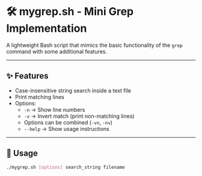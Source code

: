 # 🛠️ mygrep.sh - Mini Grep Implementation

A lightweight Bash script that mimics the basic functionality of the `grep` command with some additional features.

---

## ✨ Features

- Case-insensitive string search inside a text file
- Print matching lines
- Options:
  - `-n` → Show line numbers
  - `-v` → Invert match (print non-matching lines)
  - Options can be combined (`-vn`, `-nv`)
  - `--help` → Show usage instructions

---

## 🧩 Usage

```bash
./mygrep.sh [options] search_string filename
